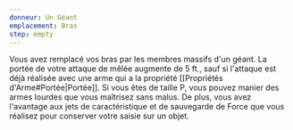 ```yaml
---
donneur: Un Géant
emplacement: Bras
step: empty
---
```

Vous avez remplacé vos bras par les membres massifs d'un géant. La portée de votre attaque de mêlée augmente de 5 ft., sauf si l'attaque est déjà réalisée avec une arme qui a la propriété [[Propriétés d'Arme#Portée|Portée]]. Si vous êtes de taille P, vous pouvez manier des armes lourdes que vous maîtrisez sans malus. De plus, vous avez l'avantage aux jets de caractéristique et de sauvegarde de Force que vous réalisez pour conserver votre saisie sur un objet.